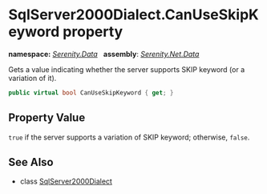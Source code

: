 # SqlServer2000Dialect.CanUseSkipKeyword property
**namespace:** *[Serenity.Data](../../README.md#serenity.data-namespace)*   **assembly**: *[Serenity.Net.Data](../../README.md)*

Gets a value indicating whether the server supports SKIP keyword (or a variation of it).

```csharp
public virtual bool CanUseSkipKeyword { get; }
```

## Property Value

`true` if the server supports a variation of SKIP keyword; otherwise, `false`.

## See Also

* class [SqlServer2000Dialect](../SqlServer2000Dialect.md)